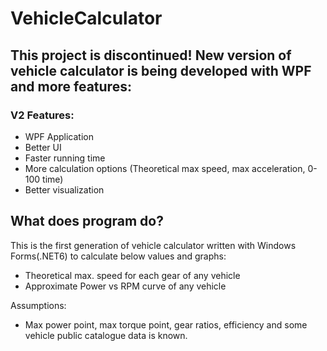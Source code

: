 # VehicleCalculator

## This project is discontinued! New version of vehicle calculator is being developed with WPF and more features:
### V2 Features:
- WPF Application
- Better UI
- Faster running time
- More calculation options (Theoretical max speed, max acceleration, 0-100 time)
- Better visualization

## What does program do?
This is the first generation of vehicle calculator written with Windows Forms(.NET6) to calculate below values and graphs:
- Theoretical max. speed for each gear of any vehicle
- Approximate Power vs RPM curve of any vehicle

Assumptions:
- Max power point, max torque point, gear ratios, efficiency and some vehicle public catalogue data is known.
